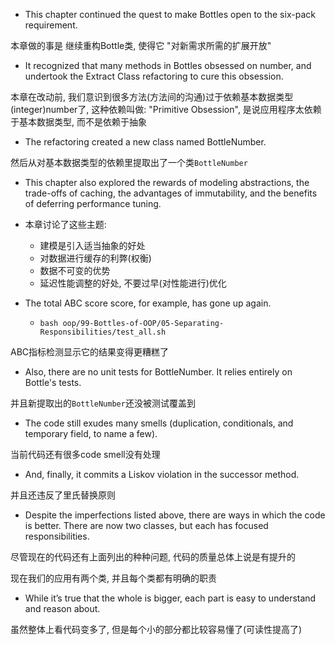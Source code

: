 + This chapter continued the quest to make Bottles open to the six-pack requirement.

本章做的事是 继续重构Bottle类, 使得它 "对新需求所需的扩展开放"

+ It recognized that many methods in Bottles obsessed on number, and undertook the Extract Class refactoring to cure this obsession.

本章在改动前, 我们意识到很多方法(方法间的沟通)过于依赖基本数据类型(integer)number了, 这种依赖叫做: "Primitive Obsession", 是说应用程序太依赖于基本数据类型, 而不是依赖于抽象

+ The refactoring created a new class named BottleNumber.

然后从对基本数据类型的依赖里提取出了一个类`BottleNumber`

+ This chapter also explored the rewards of modeling abstractions, the trade-offs of caching, the advantages of immutability, and the benefits of deferring performance tuning.

+ 本章讨论了这些主题:
    + 建模是引入适当抽象的好处
    + 对数据进行缓存的利弊(权衡)
    + 数据不可变的优势
    + 延迟性能调整的好处, 不要过早(对性能进行)优化

+ The total ABC score score, for example, has gone up again.
    + `bash oop/99-Bottles-of-OOP/05-Separating-Responsibilities/test_all.sh`

ABC指标检测显示它的结果变得更糟糕了

+ Also, there are no unit tests for BottleNumber. It relies entirely on Bottle's tests.

并且新提取出的`BottleNumber`还没被测试覆盖到

+ The code still exudes many smells (duplication, conditionals, and temporary field, to name a
few).

当前代码还有很多code smell没有处理

+ And, finally, it commits a Liskov violation in the successor method.

并且还违反了里氏替换原则

+ Despite the imperfections listed above, there are ways in which the code is better. There are now two classes, but each has focused responsibilities.

尽管现在的代码还有上面列出的种种问题, 代码的质量总体上说是有提升的

现在我们的应用有两个类, 并且每个类都有明确的职责

+ While it’s true that the whole is bigger, each part is easy to understand and reason about.

虽然整体上看代码变多了, 但是每个小的部分都比较容易懂了(可读性提高了)

